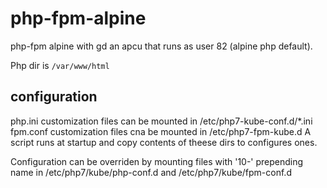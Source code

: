 # php-fpm-alpine

php-fpm alpine with gd an apcu that runs as user 82 (alpine php default).

Php dir is `/var/www/html`
## configuration
php.ini customization files can be mounted in /etc/php7-kube-conf.d/*.ini
fpm.conf customization files cna be mounted in /etc/php7-fpm-kube.d 
A script runs at startup and copy contents of theese dirs to configures ones.

Configuration can be overriden by mounting files with '10-' prepending name in /etc/php7/kube/php-conf.d and /etc/php7/kube/fpm-conf.d
  